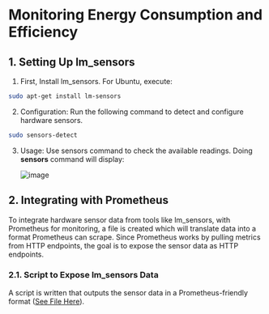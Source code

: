 # Monitoring Energy Consumption and Efficiency

## 1. Setting Up lm_sensors

1. First, Install lm_sensors. For Ubuntu, execute:

```sh
sudo apt-get install lm-sensors
```
2. Configuration: Run the following command to detect and configure hardware sensors.
```sh
sudo sensors-detect
```

3. Usage: Use sensors command to check the available readings. Doing <b>sensors</b> command will display:

   ![image](https://github.com/TeachingMaterial/ace-2023_-team-0/assets/85470428/37334045-44fe-4b86-aa73-a684aaa88ca9)

## 2. Integrating with Prometheus

To integrate hardware sensor data from tools like lm_sensors, with Prometheus for monitoring, a file is created which will translate data into a format Prometheus can scrape. Since Prometheus works by pulling metrics from HTTP endpoints, the goal is to expose the sensor data as HTTP endpoints.

### 2.1. Script to Expose lm_sensors Data

A script is written that outputs the sensor data in a Prometheus-friendly format ([See File Here]()). 
